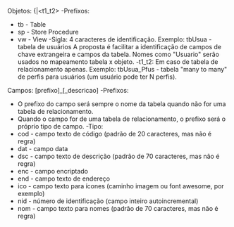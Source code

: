 Objetos:
 <prefixo>{<sigla>|<t1_t2>
-Prefixos:
* tb - Table
* sp - Store Procedure
* vw - View
-Sigla:
4 caracteres de identificação. Exemplo: tbUsua - tabela de usuários
A proposta é facilitar a identificação de campos de chave extrangeira e campos da tabela.
Nomes como "Usuario" serão usados no mapeamento tabela x objeto.
-t1_t2:
Em caso de tabela de relacionamento apenas. Exemplo: tbUsua_Pfus - tabela "many to many" de perfis para usuários (um usuário pode ter N perfis).

Campos:
[prefixo]_<tipo>[_descricao]
-Prefixos:
* O prefixo do campo será sempre o nome da tabela quando não for uma tabela de relacionamento.
* Quando o campo for de uma tabela de relacionamento, o prefixo será o próprio tipo de campo.
-Tipo:
* cod - campo texto de código (padrão de 20 caracteres, mas não é regra)
* dat - campo data
* dsc - campo texto de descrição (padrão de 70 caracteres, mas não é regra)
* enc - campo encriptado
* end - campo texto de endereço
* ico - campo texto para ícones (caminho imagem ou font awesome, por exemplo)
* nid - número de identificação (campo inteiro autoincremental)
* nom - campo texto para nomes (padrão de 70 caracteres, mas não é regra)
